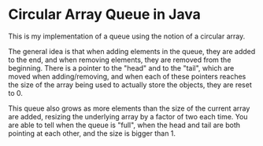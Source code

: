 # Circular Array Queue in Java
This is my implementation of a queue using the notion of a circular array.

The general idea is that when adding elements in the queue, they are added to the end, and when removing elements, they are removed from the beginning.
There is a pointer to the "head" and to the "tail", which are moved when adding/removing, and when each of these pointers reaches the size of the array being used
to actually store the objects, they are reset to 0.

This queue also grows as more elements than the size of the current array are added, resizing the underlying array by a factor of two each time. You are able to tell when the queue is "full", when the head and tail are both pointing at each other, and the size is bigger than 1.